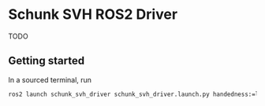 # Schunk SVH ROS2 Driver

TODO

## Getting started

In a sourced terminal, run
```bash
ros2 launch schunk_svh_driver schunk_svh_driver.launch.py handedness:=left
```
